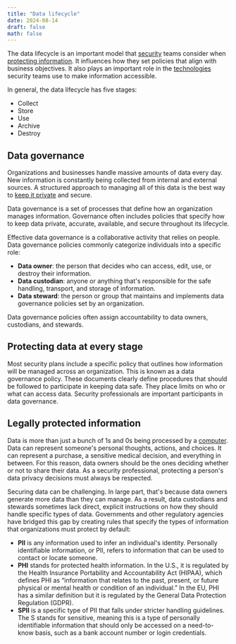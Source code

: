 ```yaml
---
title: "Data lifecycle"
date: 2024-08-14
draft: false
math: false
---
```


The data lifecycle is an important model that [security](/security)
teams consider when [protecting information](/infosec). It influences
how they set policies that align with business objectives. It also plays
an important role in the [technologies](/technology) security teams use
to make information accessible.

In general, the data lifecycle has five stages:

- Collect
- Store
- Use
- Archive
- Destroy

## Data governance

Organizations and businesses handle massive amounts of data every day.
New information is constantly being collected from internal and external
sources. A structured approach to managing all of this data is the best
way to [keep it private](/privacy) and secure.

Data governance is a set of processes that define how an organization
manages information. Governance often includes policies that specify how
to keep data private, accurate, available, and secure throughout its
lifecycle.

Effective data governance is a collaborative activity that relies on
people. Data governance policies commonly categorize individuals into a
specific role:

- **Data owner**: the person that decides who can access, edit, use, or
  destroy their information.
- **Data custodian**: anyone or anything that's responsible for the safe
  handling, transport, and storage of information.
- **Data steward**: the person or group that maintains and implements
  data governance policies set by an organization.

Data governance policies often assign accountability to data owners,
custodians, and stewards.

## Protecting data at every stage

Most security plans include a specific policy that outlines how
information will be managed across an organization. This is known as a
data governance policy. These documents clearly define procedures that
should be followed to participate in keeping data safe. They place
limits on who or what can access data. Security professionals are
important participants in data governance.

## Legally protected information

Data is more than just a bunch of 1s and 0s being processed by a
[computer](/computer). Data can represent someone's personal thoughts,
actions, and choices. It can represent a purchase, a sensitive medical
decision, and everything in between. For this reason, data owners should
be the ones deciding whether or not to share their data. As a security
professional, protecting a person's data privacy decisions must always
be respected.

Securing data can be challenging. In large part, that's because data
owners generate more data than they can manage. As a result, data
custodians and stewards sometimes lack direct, explicit instructions on
how they should handle specific types of data. Governments and other
regulatory agencies have bridged this gap by creating rules that specify
the types of information that organizations must protect by default:

- **PII** is any information used to infer an individual's identity.
  Personally identifiable information, or PII, refers to information
  that can be used to contact or locate someone.
- **PHI** stands for protected health information.  In the U.S., it is
  regulated by the Health Insurance Portability and Accountability Act
  (HIPAA), which defines PHI as “information that relates to the past,
  present, or future physical or mental health or condition of an
  individual.” In the EU, PHI has a similar definition but it is
  regulated by the General Data Protection Regulation (GDPR).
- **SPII** is a specific type of PII that falls under stricter handling
  guidelines. The S stands for sensitive, meaning this is a type of
  personally identifiable information that should only be accessed on a
  need-to-know basis, such as a bank account number or login
  credentials.
